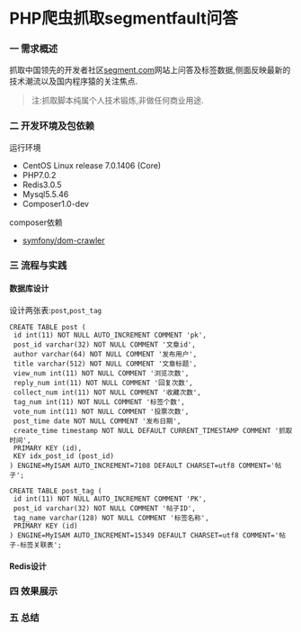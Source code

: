 # PHP爬虫抓取segmentfault问答

### 一 需求概述
抓取中国领先的开发者社区[segment.com](1)网站上问答及标签数据,侧面反映最新的技术潮流以及国内程序猿的关注焦点.

> 注:抓取脚本纯属个人技术锻炼,非做任何商业用途.

### 二 开发环境及包依赖

运行环境
- CentOS Linux release 7.0.1406 (Core)
- PHP7.0.2
- Redis3.0.5
- Mysql5.5.46
- Composer1.0-dev

composer依赖
- [symfony/dom-crawler](2)

### 三 流程与实践

#### 数据库设计

设计两张表:`post`,`post_tag`
```mysql
CREATE TABLE post (
 id int(11) NOT NULL AUTO_INCREMENT COMMENT 'pk',
 post_id varchar(32) NOT NULL COMMENT '文章id',
 author varchar(64) NOT NULL COMMENT '发布用户',
 title varchar(512) NOT NULL COMMENT '文章标题',
 view_num int(11) NOT NULL COMMENT '浏览次数',
 reply_num int(11) NOT NULL COMMENT '回复次数',
 collect_num int(11) NOT NULL COMMENT '收藏次数',
 tag_num int(11) NOT NULL COMMENT '标签个数',
 vote_num int(11) NOT NULL COMMENT '投票次数',
 post_time date NOT NULL COMMENT '发布日期',
 create_time timestamp NOT NULL DEFAULT CURRENT_TIMESTAMP COMMENT '抓取时间',
 PRIMARY KEY (id),
 KEY idx_post_id (post_id)
) ENGINE=MyISAM AUTO_INCREMENT=7108 DEFAULT CHARSET=utf8 COMMENT='帖子';

CREATE TABLE post_tag (
 id int(11) NOT NULL AUTO_INCREMENT COMMENT 'PK',
 post_id varchar(32) NOT NULL COMMENT '帖子ID',
 tag_name varchar(128) NOT NULL COMMENT '标签名称',
 PRIMARY KEY (id)
) ENGINE=MyISAM AUTO_INCREMENT=15349 DEFAULT CHARSET=utf8 COMMENT='帖子-标签关联表';
```
#### Redis设计

#### 
 
#### 

### 四 效果展示
### 五 总结


[1]:http://segmentfault.com
[2]:http://symfony.com/doc/current/components/dom_crawler.html